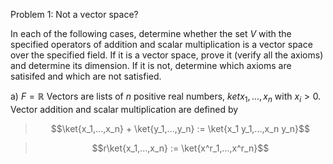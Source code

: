 Problem 1: Not a vector space?

In each of the following cases, determine whether the set $V$ with the specified operators of addition and scalar multiplication is a vector space over the specified field. If it is a vector space, prove it (verify all the axioms) and determine its dimension. If it is not, determine which axioms are satisifed and which are not satisfied.

a) $F = \mathbb{R}$ Vectors are lists of $n$ positive real numbers, $ket{x_1,...,x_n}$ with $x_i > 0$. Vector addition and scalar multiplication are defined by 

>$$\ket{x_1,...,x_n} + \ket{y_1,...,y_n} := \ket{x_1 y_1,...,x_n y_n}$$


>$$r\ket{x_1,...,x_n} := \ket{x^r_1,...,x^r_n}$$